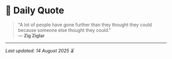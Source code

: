 # 📜 Daily Quote

> "A lot of people have gone further than they thought they could because someone else thought they could."  
> — **Zig Ziglar**

---

_Last updated: 14 August 2025 ⏳_
